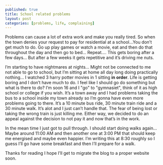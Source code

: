 ```yaml
---
published: true
title: School related problems
layout: post
categories: [problems, life, complaining]
---
```

Problems can cause a lot of extra work and make you really tired. So when the town denies your request to pay for residential at a school…​ You don’t get much to do. Go up play games or watch a movie, eat and then do that throughout the day and then go to bed…​ Repeat…​. This gets boring after a few days…​ But after a few weeks it gets repetitive and it’s driving me nuts.

I’m starting to have nightmares at nights…​ Might not be connected to me not able to go to school, but I’m sitting at home all day long doing practically nothing…​ I watched 3 harry potter movies in 1 sitting **in order**. Life is getting boring and I don’t have much to do. I feel like I should go do something but what is there to do? I’m soon 16 and I "go" to "gymnasiet", think of it as high school or college if you wish. It’s a town away and I had problems taking the bus to a school inside my town already so I’m gonna have even more problems going to there. It’s a 10 minute bus ride, 30 minute train ride and a 30 minute walk. It’s alot and I just can’t handle that. The fear of being lost or taking the wrong train is just killing me. Either way, we decided to do an appeal against the decision to not pay it and now that’s in the work.

In the mean time I just got to pull through. I should start doing walks again…​ Maybe around 11:00 AM and then another one at 3:00 PM that should keep me energised and maybe even happier. I’m writing this at 8:30 roughly so I guess I’ll go have some breakfast and then I’ll prepare for a walk.

Thanks for reading I hope I’ll get to migrate the blog to a proper website soon.